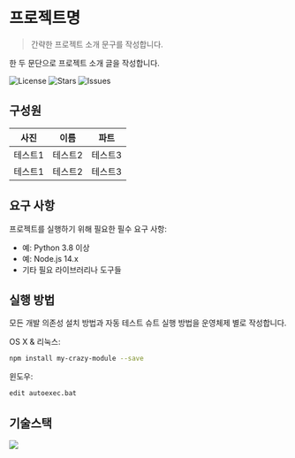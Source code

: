 # 프로젝트명
> 간략한 프로젝트 소개 문구를 작성합니다.

한 두 문단으로 프로젝트 소개 글을 작성합니다.

![License](https://img.shields.io/github/license/사용자명/레포지토리명)
![Stars](https://img.shields.io/github/stars/사용자명/레포지토리명)
![Issues](https://img.shields.io/github/issues/사용자명/레포지토리명)

## 구성원

|사진|이름|파트|
|------|---|---|
|테스트1|테스트2|테스트3|
|테스트1|테스트2|테스트3|

## 요구 사항

프로젝트를 실행하기 위해 필요한 필수 요구 사항:

- 예: Python 3.8 이상
- 예: Node.js 14.x
- 기타 필요 라이브러리나 도구들

## 실행 방법

모든 개발 의존성 설치 방법과 자동 테스트 슈트 실행 방법을 운영체제 별로 작성합니다.

OS X & 리눅스:

```sh
npm install my-crazy-module --save
```
윈도우:

```sh
edit autoexec.bat
```

## 기술스택
<img src="https://img.shields.io/badge/flutter-02569B?style=for-the-badge&logo=flutter&logoColor=white">



